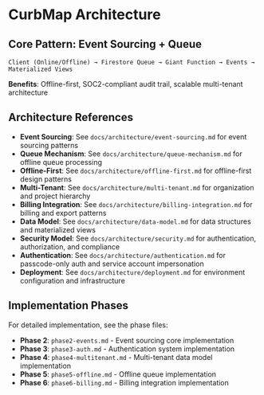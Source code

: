 # CurbMap Architecture

## Core Pattern: Event Sourcing + Queue

```
Client (Online/Offline) → Firestore Queue → Giant Function → Events → Materialized Views
```

**Benefits**: Offline-first, SOC2-compliant audit trail, scalable multi-tenant architecture

## Architecture References

- **Event Sourcing**: See `docs/architecture/event-sourcing.md` for event sourcing patterns
- **Queue Mechanism**: See `docs/architecture/queue-mechanism.md` for offline queue processing
- **Offline-First**: See `docs/architecture/offline-first.md` for offline-first design patterns
- **Multi-Tenant**: See `docs/architecture/multi-tenant.md` for organization and project hierarchy
- **Billing Integration**: See `docs/architecture/billing-integration.md` for billing and export patterns
- **Data Model**: See `docs/architecture/data-model.md` for data structures and materialized views
- **Security Model**: See `docs/architecture/security.md` for authentication, authorization, and compliance
- **Authentication**: See `docs/architecture/authentication.md` for passcode-only auth and service account impersonation
- **Deployment**: See `docs/architecture/deployment.md` for environment configuration and infrastructure

## Implementation Phases

For detailed implementation, see the phase files:
- **Phase 2**: `phase2-events.md` - Event sourcing core implementation
- **Phase 3**: `phase3-auth.md` - Authentication system implementation
- **Phase 4**: `phase4-multitenant.md` - Multi-tenant data model implementation
- **Phase 5**: `phase5-offline.md` - Offline queue implementation
- **Phase 6**: `phase6-billing.md` - Billing integration implementation
